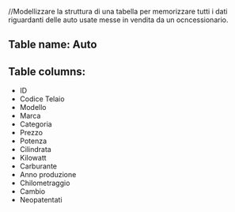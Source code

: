 //Modellizzare la struttura di una tabella per memorizzare tutti i dati riguardanti delle auto usate messe in vendita da un ocncessionario.

## Table name: Auto

## Table columns: 

- ID
- Codice Telaio
- Modello
- Marca
- Categoria
- Prezzo
- Potenza
- Cilindrata
- Kilowatt
- Carburante
- Anno produzione
- Chilometraggio
- Cambio
- Neopatentati
